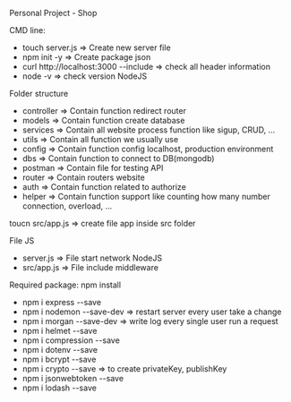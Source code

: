 Personal Project - Shop

CMD line: 
+ touch server.js => Create new server file
+ npm init -y => Create package json
+ curl http://localhost:3000 --include => check all header information
+ node -v => check version NodeJS

Folder structure
+ controller  => Contain function redirect router 
+ models      => Contain function create database
+ services    => Contain all website process function like sigup, CRUD, ...
+ utils       => Contain all function we usually use
+ config      => Contain function config localhost, production environment
+ dbs         => Contain function to connect to DB(mongodb)
+ postman     => Contain file for testing API
+ router      => Contain routers website
+ auth        => Contain function related to authorize
+ helper      => Contain function support like counting how many number connection, overload, ...

toucn src/app.js => create file app inside src folder

File JS
+ server.js => File start network NodeJS 
+ src/app.js => File include middleware


Required package: npm install 
+ npm i express --save
+ npm i nodemon --save-dev => restart server every user take a change
+ npm i morgan --save-dev  => write log every single user run a request
+ npm i helmet --save
+ npm i compression --save
+ npm i dotenv --save
+ npm i bcrypt --save
+ npm i crypto --save => to create privateKey, publishKey
+ npm i jsonwebtoken --save
+ npm i lodash --save